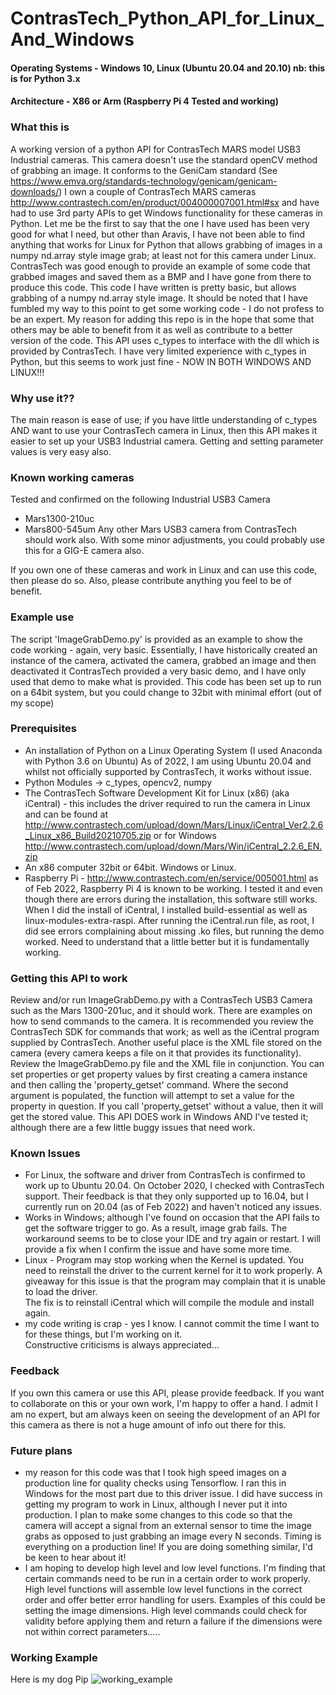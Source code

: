 # ContrasTech_Python_API_for_Linux_And_Windows

#### Operating Systems - Windows 10, Linux (Ubuntu 20.04 and 20.10) nb: this is for Python 3.x
#### Architecture - X86 or Arm (Raspberry Pi 4 Tested and working)

### What this is
A working version of a python API for ContrasTech MARS model USB3 Industrial cameras.  This camera doesn't use the standard openCV method of grabbing an image.  It conforms to the 
GeniCam standard (See https://www.emva.org/standards-technology/genicam/genicam-downloads/) I own a couple of ContrasTech 
MARS cameras http://www.contrastech.com/en/product/004000007001.html#sx and have had to use 3rd party APIs to get Windows functionality 
for these cameras in Python.  Let me be the first to say that the one I have used has been very good for what I need, but 
other than Aravis, I have not been able to find anything that works for Linux for Python that allows grabbing of images 
in a numpy nd.array style image grab; at least not for this camera under Linux.  ContrasTech was good enough to 
provide an example of some code that grabbed images and saved them as a BMP and I have gone from there to produce this
code.  This code I have written is pretty basic, but allows grabbing of a numpy nd.array style image.  It should be 
noted that I have fumbled my way to this point to get some working code - I do not profess to be an expert.  My reason 
for adding this repo is in the hope that some that others may be able to benefit from it as well as contribute to a better 
version of the code.  This API uses c_types to interface with the dll which is provided by ContrasTech.  I have very 
limited experience with c_types in Python, but this seems to work just fine - NOW IN BOTH WINDOWS AND LINUX!!!

### Why use it??
The main reason is ease of use; if you have little understanding of c_types AND want to use your ContrasTech camera in Linux, then this API makes it easier to set 
up your USB3 Industrial camera.  Getting and setting parameter values is very easy also.  

### Known working cameras 
Tested and confirmed on the following Industrial USB3 Camera
- Mars1300-210uc
- Mars800-545um
Any other Mars USB3 camera from ContrasTech should work also.
With some minor adjustments, you could probably use this for a GIG-E camera also.

If you own one of these cameras and work in Linux and can use this code, then please do so.  Also, please contribute anything you feel to be of benefit.
### Example use
The script 'ImageGrabDemo.py' is provided as an example to show the code working - again, very basic.
Essentially, I have historically created an instance of the camera, activated the camera, grabbed an image and then deactivated it
ContrasTech provided a very basic demo, and I have only used that demo to make what is provided. 
This code has been set up to run on a 64bit system, but you could change to 32bit with minimal effort (out of my scope)

### Prerequisites
- An installation of Python on a Linux Operating System (I used Anaconda with Python 3.6 on Ubuntu) As of 2022, I am 
using Ubuntu 20.04 and whilst not officially supported by ContrasTech, it works without issue.
- Python Modules -> c_types, opencv2, numpy
- The ContrasTech Software Development Kit for Linux (x86) (aka iCentral) - this includes the driver required to run the 
camera in Linux and can be found at http://www.contrastech.com/upload/down/Mars/Linux/iCentral_Ver2.2.6_Linux_x86_Build20210705.zip
or for Windows http://www.contrastech.com/upload/down/Mars/Win/iCentral_2.2.6_EN.zip
- An x86 computer 32bit or 64bit.  Windows or Linux.
- Raspberry Pi - http://www.contrastech.com/en/service/005001.html as of Feb 2022, Raspberry Pi 4 is known to be working.
I tested it and even though there are errors during the installation, this software still works.  When I did the install of 
iCentral, I installed build-essential as well as linux-modules-extra-raspi.  After running the iCentral.run file, as root,
I did see errors complaining about missing .ko files, but running the demo worked.  Need to understand that a little better
but it is fundamentally working.


### Getting this API to work
Review and/or run ImageGrabDemo.py with a ContrasTech USB3 Camera such as the Mars 1300-201uc, and it should work.  There
are examples on how to send commands to the camera.  It is recommended you review the ContrasTech SDK for commands that 
work; as well as the iCentral program supplied by ContrasTech.  Another useful place is the XML file stored on the camera (every camera keeps a file on it that provides its 
functionality).  Review the ImageGrabDemo.py file and the XML file in conjunction.  You can set properties or get property 
values by first creating a camera instance and then calling the 'property_getset' command.  Where the second argument 
is populated, the function will attempt to set a value for the property in question.  If you call 'property_getset' without a value, then it will get 
the stored value.  This API DOES work in Windows AND I've tested it; although there are a few little buggy issues that need work.

### Known Issues
- For Linux, the software and driver from ContrasTech is confirmed to work up to Ubuntu 20.04.  On October 2020, I checked with 
ContrasTech support. Their feedback is that they only supported up to 16.04, but I currently run on 20.04 (as of Feb 2022) 
and haven't noticed any issues. 
- Works in Windows; although I've found on occasion that the API fails to get the software trigger to go.  As a result, 
image grab fails.  The workaround seems to be to close your IDE and try again or restart.  I will provide a fix when I confirm
the issue and have some more time.
- Linux - Program may stop working when the Kernel is updated.  You need to reinstall the driver to the current kernel 
for it to work properly.  A giveaway for this issue is that the program may complain that it is unable to load the driver.  
The fix is to reinstall iCentral which will compile the module and install again. 
- my code writing is crap - yes I know.  I cannot commit the time I want to for these things, but I'm working on it.  
Constructive criticisms is always appreciated...

### Feedback
If you own this camera or use this API, please provide feedback.  If you want to collaborate on this or your own work, 
I'm happy to offer a hand.  I admit I am no expert, but am always keen on seeing the development of an API for this 
camera as there is not a huge amount of info out there for this.

### Future plans
- my reason for this code was that I took high speed images on a production line for quality checks using Tensorflow.  I
ran this in Windows for the most part due to this driver issue.  I did have success in getting my program to 
work in Linux, although I never put it into production.  I plan to make some changes to this code so that the camera will 
accept a signal from an external sensor to time the image grabs as opposed to just grabbing an image every
N seconds.  Timing is everything on a production line!  If you are doing something similar, I'd be keen to hear about it!
- I am hoping to develop high level and low level functions.  I'm finding that certain commands need to be run in a certain
order to work properly.  High level functions will assemble low level functions in the correct order and offer better error 
handling for users.  Examples of this could be setting the image dimensions.  High level commands could check for validity 
before applying them and return a failure if the dimensions were not within correct parameters.....

### Working Example
Here is my dog Pip
![working_example](https://user-images.githubusercontent.com/10386637/43674828-ce240cb2-981c-11e8-9265-56a9268cf157.png)


